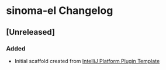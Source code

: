 <!-- Keep a Changelog guide -> https://keepachangelog.com -->

# sinoma-el Changelog

## [Unreleased]
### Added
- Initial scaffold created from [IntelliJ Platform Plugin Template](https://github.com/JetBrains/intellij-platform-plugin-template)
